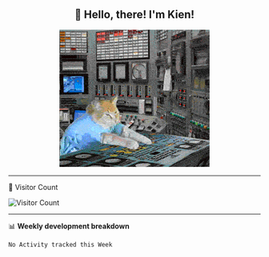 <h2 align="center">👋 Hello, there! I'm Kien!</h2>

<p align="center">
    <img src="./reactorcat.gif"/>
</p>

<hr>

🤔  Visitor Count

![Visitor Count](https://profile-counter.glitch.me/ntk148v/count.svg)

<hr>

📊 **Weekly development breakdown**
<!--START_SECTION:waka-->
```text
No Activity tracked this Week
```
<!--END_SECTION:waka-->

<!--
**ntk148v/ntk148v** is a ✨ _special_ ✨ repository because its `README.md` (this file) appears on your GitHub profile.

Here are some ideas to get you started:

- 🔭 I’m currently working on ...
- 🌱 I’m currently learning ...
- 👯 I’m looking to collaborate on ...
- 🤔 I’m looking for help with ...
- 💬 Ask me about ...
- 📫 How to reach me: ...
- 😄 Pronouns: ...
- ⚡ Fun fact: ...
-->
